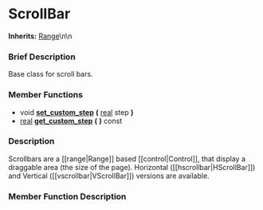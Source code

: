 #  ScrollBar  
**Inherits:** [Range](class_range)\\n\\n
###  Brief Description  
Base class for scroll bars.

###  Member Functions 
  * void  **[set_custom_step](#set_custom_step)**  **(** [real](class_real) step  **)**
  * [real](class_real)  **[get_custom_step](#get_custom_step)**  **(** **)** const

###  Description  
Scrollbars are a [[range|Range]] based [[control|Control]], that display a draggable area (the size of the page). Horizontal ([[hscrollbar|HScrollBar]]) and Vertical ([[vscrollbar|VScrollBar]]) versions are available.

###  Member Function Description  
